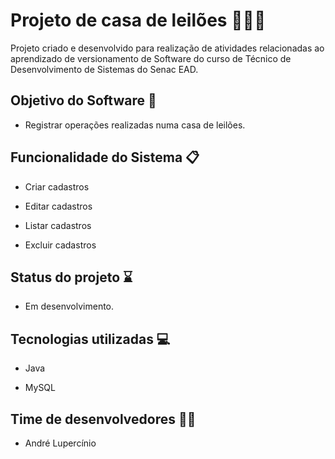 # Projeto de casa de leilões 🏦🧑‍⚖️
Projeto criado e desenvolvido para realização de atividades relacionadas ao aprendizado de versionamento de Software do curso de Técnico de Desenvolvimento de Sistemas do Senac EAD.

## Objetivo do Software 📌
- Registrar operações realizadas numa casa de leilões.

## Funcionalidade do Sistema 📋
- Criar cadastros

- Editar cadastros

- Listar cadastros

- Excluir cadastros

## Status do projeto ⌛
- Em desenvolvimento.

## Tecnologias utilizadas 💻
- Java

- MySQL

## Time de desenvolvedores 🧑‍💻
- André Lupercínio
